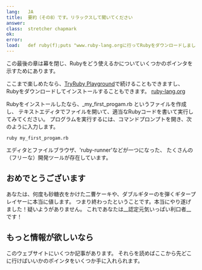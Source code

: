 ```yaml
---
lang:   JA
title:  要約（その8）です。リラックスして聞いてください
answer: 
class:  stretcher chapmark
ok:     
error:  
load:   def ruby(f);puts "www.ruby-lang.orgに行ってRubyをダウンロードしましょう";end;class K;attr_reader :rb;end;my_first_progam=K.new
---
```


この最後の章は幕を閉じ、Rubyをどう使えるかについていくつかのポインタを示すためにあります。

ここまで楽しめたなら、<a href="/TryRuby/playground">TryRuby Playground</a>で続けることもできますし、
Rubyをダウンロードしてインストールすることもできます。
<a href="https://www.ruby-lang.org/ja/downloads/" target="_blank">ruby-lang.org</a>

Rubyをインストールしたなら、_my\_first\_progam.rb というファイルを作成し、
テキストエディタでファイルを開いて、適当なRubyコードを書いて実行してみてください。
プログラムを実行するには、コマンドプロンプトを開き、次のように入力します。

    ruby my_first_progam.rb

エディタとファイルブラウザ、'ruby-runner'などが一つになった、
たくさんの（フリーな）開発ツールが存在しています。

## おめでとうございます

あなたは、何度も砂糖衣をかけた二曹ケーキや、ダブルギターのを弾くギタープレイヤーに本当に値します。
つまり終わったということです。本当にやり遂げました！疑いようがありません。
これであなたは__認定元気いっぱい利口者__です！

## もっと情報が欲しいなら

このウェブサイトにいくつか記事があります。
それらを読めばここから先どこに行けばいいかのポインタをいくつか手に入れられます。
